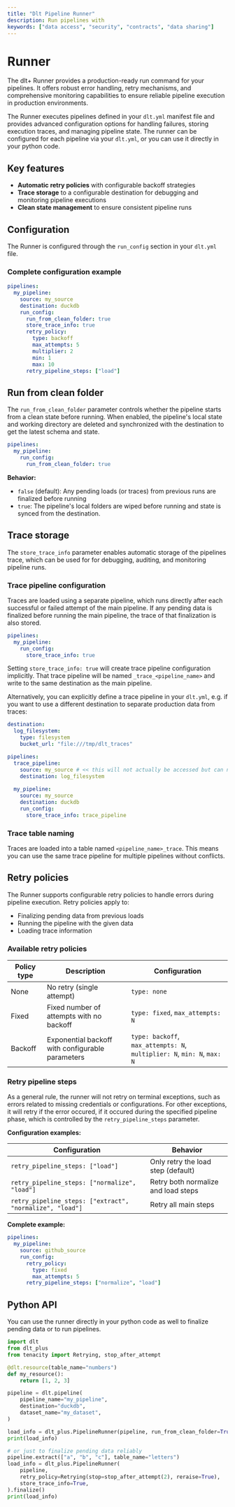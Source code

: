 ```yaml
---
title: "Dlt Pipeline Runner"
description: Run pipelines with 
keywords: ["data access", "security", "contracts", "data sharing"]
---
```

# Runner


The dlt+ Runner provides a production-ready run command for your pipelines. It offers robust error handling, retry mechanisms, and comprehensive monitoring capabilities to ensure reliable pipeline execution in production environments.

The Runner executes pipelines defined in your `dlt.yml` manifest file and provides advanced configuration options for handling failures, storing execution traces, and managing pipeline state.
The runner can be configured for each pipeline via your `dlt.yml`, or you can use it directly
in your python code.

## Key features

- **Automatic retry policies** with configurable backoff strategies
- **Trace storage** to a configurable destination for debugging and monitoring pipeline executions
- **Clean state management** to ensure consistent pipeline runs

## Configuration

The Runner is configured through the `run_config` section in your `dlt.yml` file.

### Complete configuration example

```yaml
pipelines:
  my_pipeline:
    source: my_source
    destination: duckdb
    run_config:
      run_from_clean_folder: true
      store_trace_info: true
      retry_policy:
        type: backoff
        max_attempts: 5
        multiplier: 2
        min: 1
        max: 10
      retry_pipeline_steps: ["load"]
```

## Run from clean folder

The `run_from_clean_folder` parameter controls whether the pipeline starts from a clean state before running.
When enabled, the pipeline's local state and working directory are deleted and synchronized with the destination to get the latest schema and state.

```yaml
pipelines:
  my_pipeline:
    run_config:
      run_from_clean_folder: true
```

**Behavior:**
- `false` (default): Any pending loads (or traces) from previous runs are finalized before running
- `true`: The pipeline's local folders are wiped before running and state is synced from the destination.


## Trace storage

The `store_trace_info` parameter enables automatic storage of the pipelines trace, which can be used for for debugging, auditing, and monitoring pipeline runs.

### Trace pipeline configuration

Traces are loaded using a separate pipeline, which runs directly after each successful or failed attempt of the main pipeline.
If any pending data is finalized before running the main pipeline, the trace of that finalization is also stored.

```yaml
pipelines:
  my_pipeline:
    run_config:
      store_trace_info: true
```
Setting `store_trace_info: true` will create trace pipeline configuration implicitly.
That trace pipeline will be named `_trace_<pipeline_name>` and write to the same destination as the main pipeline.

Alternatively, you can explicitly define a trace pipeline in your `dlt.yml`, e.g. if you want 
to use a different destination to separate production data from traces:

```yaml
destination:
  log_filesystem:
    type: filesystem
    bucket_url: "file:///tmp/dlt_traces"

pipelines:
  trace_pipeline:
    source: my_source # << this will not actually be accessed but can not be empty
    destination: log_filesystem
    
  my_pipeline:
    source: my_source
    destination: duckdb
    run_config:
      store_trace_info: trace_pipeline
```

### Trace table naming

Traces are loaded into a table named `<pipeline_name>_trace`. This means you can use the same trace pipeline for 
multiple pipelines without conflicts.

## Retry policies

The Runner supports configurable retry policies to handle errors during pipeline execution. Retry policies apply to:

- Finalizing pending data from previous loads
- Running the pipeline with the given data
- Loading trace information

### Available retry policies

| Policy type | Description | Configuration |
|-------------|-------------|---------------|
| None | No retry (single attempt) | `type: none` |
| Fixed | Fixed number of attempts with no backoff | `type: fixed`, `max_attempts: N` |
| Backoff | Exponential backoff with configurable parameters | `type: backoff`, `max_attempts: N`, `multiplier: N`, `min: N`, `max: N` |


### Retry pipeline steps

As a general rule, the runner will not retry on terminal exceptions, such as errors related to 
missing credentials or configurations. For other exceptions, it will retry if the error occured, if it 
occured during the specified pipeline phase, which is controlled by the `retry_pipeline_steps` parameter.

**Configuration examples:**

| Configuration | Behavior |
|---------------|----------|
| `retry_pipeline_steps: ["load"]` | Only retry the load step (default) |
| `retry_pipeline_steps: ["normalize", "load"]` | Retry both normalize and load steps |
| `retry_pipeline_steps: ["extract", "normalize", "load"]` | Retry all main steps |

**Complete example:**
```yaml
pipelines:
  my_pipeline:
    source: github_source
    run_config:
      retry_policy:
        type: fixed
        max_attempts: 5
      retry_pipeline_steps: ["normalize", "load"]
```

## Python API

You can use the runner directly in your python code as well to finalize pending data or to run pipelines.

```py
import dlt
from dlt_plus
from tenacity import Retrying, stop_after_attempt

@dlt.resource(table_name="numbers")
def my_resource():
    return [1, 2, 3]

pipeline = dlt.pipeline(
    pipeline_name="my_pipeline",
    destination="duckdb",
    dataset_name="my_dataset",
)

load_info = dlt_plus.PipelineRunner(pipeline, run_from_clean_folder=True).run(my_resource())
print(load_info)

# or just to finalize pending data reliably
pipeline.extract(["a", "b", "c"], table_name="letters")
load_info = dlt_plus.PipelineRunner(
    pipeline, 
    retry_policy=Retrying(stop=stop_after_attempt(2), reraise=True),
    store_trace_info=True,
).finalize()
print(load_info)
```

